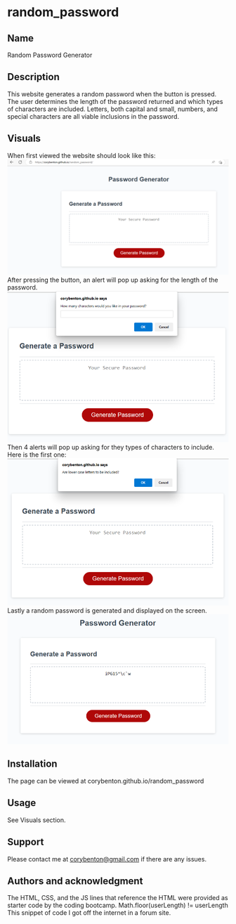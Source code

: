 # random_password
## Name
Random Password Generator

## Description
This website generates a random password when the button is pressed.  The user determines the length of the password returned and which types of characters are included.  Letters, both capital and small, numbers, and special characters are all viable inclusions in the password.

## Visuals
When first viewed the website should look like this:![Alt text](images/Screenshot%202023-04-15%20112711.png) After pressing the button, an alert will pop up asking for the length of the password. ![Alt text](images/Screenshot%202023-04-15%20112739.png)  Then 4 alerts will pop up asking for they types of characters to include.  Here is the first one:![Alt text](images/Screenshot%202023-04-15%20112801.png)  Lastly a random password is generated and displayed on the screen. ![Alt text](images/Screenshot%202023-04-15%20112820.png)

## Installation
The page can be viewed at corybenton.github.io/random_password

## Usage
See Visuals section.

## Support
Please contact me at corybenton@gmail.com if there are any issues.

## Authors and acknowledgment
The HTML, CSS, and the JS lines that reference the HTML were provided as starter code by the coding bootcamp.  Math.floor(userLength) != userLength This snippet of code I got off the internet in a forum site.

